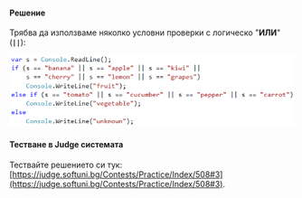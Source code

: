 #### Решение

Трябва да използваме няколко условни проверки с логическо "**ИЛИ**" (**`||`**):

![](/assets/chapter-4-images/04.Fruit-or-vegetable-01.png)

#### Тестване в Judge системата

Тествайте решението си тук: [https://judge.softuni.bg/Contests/Practice/Index/508#3](https://judge.softuni.bg/Contests/Practice/Index/508#3).